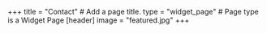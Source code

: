 +++
title = "Contact"  # Add a page title.
type = "widget_page"  # Page type is a Widget Page
[header]
image = "featured.jpg"
+++
